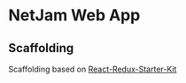 # NetJam Web App

## Scaffolding

Scaffolding based on [React-Redux-Starter-Kit](https://github.com/davezuko/react-redux-starter-kit)